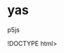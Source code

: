 # yas
p5js

!DOCTYPE html>
<html lang="en">
  <head>
    <script src="https://cdnjs.cloudflare.com/ajax/libs/p5.js/1.10.0/p5.js"></script>
    <script src="https://cdnjs.cloudflare.com/ajax/libs/p5.js/1.10.0/addons/p5.sound.min.js"></script>
    <link rel="stylesheet" type="text/css" href="style.css">
    <meta charset="utf-8" />

  </head>
  <body>
    <main>
    </main>
    <script src="sketch.js"></script>
    <script src="p5.collide2d.js"></script>
  </body>
</html>
